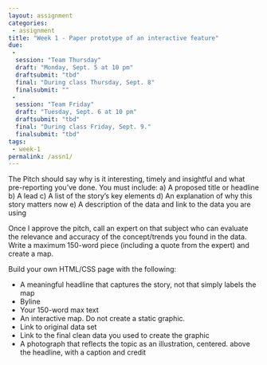 ```yaml
---
layout: assignment
categories:
 - assignment
title: "Week 1 - Paper prototype of an interactive feature"
due:
 -
  session: "Team Thursday"
  draft: "Monday, Sept. 5 at 10 pm"
  draftsubmit: "tbd"
  final: "During class Thursday, Sept. 8"
  finalsubmit: ""
 -
  session: "Team Friday"
  draft: "Tuesday, Sept. 6 at 10 pm"
  draftsubmit: "tbd"
  final: "During class Friday, Sept. 9."
  finalsubmit: "tbd"
tags:
 - week-1
permalink: /assn1/
---
```


The Pitch should say why is it interesting, timely and insightful and what pre-reporting you’ve done. You must include:
a) A proposed title or headline
b) A lead
c) A list of the story’s key elements
d) An explanation of why this story matters now
e) A description of the data and link to the data you are using

Once I approve the pitch, call an expert on that subject  who can evaluate the relevance and accuracy of  the concept/trends you found in the data.
Write a maximum 150-word piece (including a  quote from the expert)  and create a map.

Build your own HTML/CSS page with the following:
- A meaningful headline that captures the story, not that simply labels the map
- Byline
- Your 150-word max text
- An interactive map. Do not create a static graphic.
- Link to original data set
- Link to the final clean data you used to create the graphic
- A photograph that reflects the topic as an illustration, centered. above the headline, with a caption and credit
